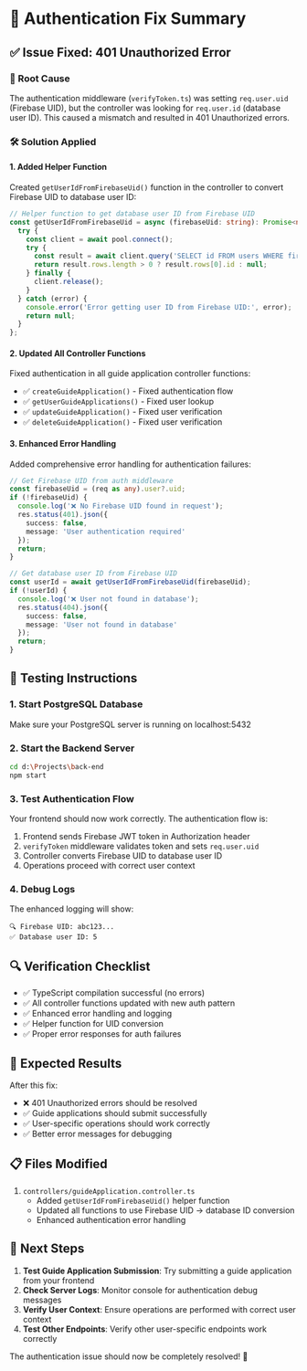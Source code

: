 # 🔧 Authentication Fix Summary

## ✅ Issue Fixed: 401 Unauthorized Error

### 🐛 Root Cause
The authentication middleware (`verifyToken.ts`) was setting `req.user.uid` (Firebase UID), but the controller was looking for `req.user.id` (database user ID). This caused a mismatch and resulted in 401 Unauthorized errors.

### 🛠️ Solution Applied

#### 1. Added Helper Function
Created `getUserIdFromFirebaseUid()` function in the controller to convert Firebase UID to database user ID:

```typescript
// Helper function to get database user ID from Firebase UID
const getUserIdFromFirebaseUid = async (firebaseUid: string): Promise<number | null> => {
  try {
    const client = await pool.connect();
    try {
      const result = await client.query('SELECT id FROM users WHERE firebase_uid = $1', [firebaseUid]);
      return result.rows.length > 0 ? result.rows[0].id : null;
    } finally {
      client.release();
    }
  } catch (error) {
    console.error('Error getting user ID from Firebase UID:', error);
    return null;
  }
};
```

#### 2. Updated All Controller Functions
Fixed authentication in all guide application controller functions:

- ✅ `createGuideApplication()` - Fixed authentication flow
- ✅ `getUserGuideApplications()` - Fixed user lookup
- ✅ `updateGuideApplication()` - Fixed user verification
- ✅ `deleteGuideApplication()` - Fixed user verification

#### 3. Enhanced Error Handling
Added comprehensive error handling for authentication failures:

```typescript
// Get Firebase UID from auth middleware
const firebaseUid = (req as any).user?.uid;
if (!firebaseUid) {
  console.log('❌ No Firebase UID found in request');
  res.status(401).json({
    success: false,
    message: 'User authentication required'
  });
  return;
}

// Get database user ID from Firebase UID
const userId = await getUserIdFromFirebaseUid(firebaseUid);
if (!userId) {
  console.log('❌ User not found in database');
  res.status(404).json({
    success: false,
    message: 'User not found in database'
  });
  return;
}
```

## 🧪 Testing Instructions

### 1. Start PostgreSQL Database
Make sure your PostgreSQL server is running on localhost:5432

### 2. Start the Backend Server
```bash
cd d:\Projects\back-end
npm start
```

### 3. Test Authentication Flow
Your frontend should now work correctly. The authentication flow is:

1. Frontend sends Firebase JWT token in Authorization header
2. `verifyToken` middleware validates token and sets `req.user.uid`
3. Controller converts Firebase UID to database user ID
4. Operations proceed with correct user context

### 4. Debug Logs
The enhanced logging will show:
```
🔍 Firebase UID: abc123...
✅ Database user ID: 5
```

## 🔍 Verification Checklist

- ✅ TypeScript compilation successful (no errors)
- ✅ All controller functions updated with new auth pattern
- ✅ Enhanced error handling and logging
- ✅ Helper function for UID conversion
- ✅ Proper error responses for auth failures

## 🚀 Expected Results

After this fix:
- ❌ 401 Unauthorized errors should be resolved
- ✅ Guide applications should submit successfully
- ✅ User-specific operations should work correctly
- ✅ Better error messages for debugging

## 📋 Files Modified

1. `controllers/guideApplication.controller.ts`
   - Added `getUserIdFromFirebaseUid()` helper function
   - Updated all functions to use Firebase UID → database ID conversion
   - Enhanced authentication error handling

## 🔄 Next Steps

1. **Test Guide Application Submission**: Try submitting a guide application from your frontend
2. **Check Server Logs**: Monitor console for authentication debug messages
3. **Verify User Context**: Ensure operations are performed with correct user context
4. **Test Other Endpoints**: Verify other user-specific endpoints work correctly

The authentication issue should now be completely resolved! 🎉
